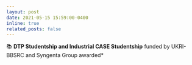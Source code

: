 ```yaml
---
layout: post
date: 2021-05-15 15:59:00-0400
inline: true
related_posts: false
---
```


📚 **DTP Studentship and Industrial CASE Studentship** funded by UKRI-BBSRC and Syngenta Group awarded*
